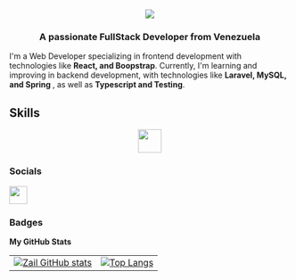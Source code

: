 <h1 align="center">
    <img src="https://readme-typing-svg.herokuapp.com/?font=Righteous&size=35&center=true&vCenter=true&width=500&height=70&duration=4000&lines=Hi+There!+👋;+I'm+Zail+Vegas!;" />
</h1>

<h3 align="center">A passionate FullStack Developer from Venezuela</h3>
	<p>
I'm a Web Developer specializing in frontend development with technologies like <strong>React, and Boopstrap</strong>. Currently, I'm learning and improving in backend development, with technologies like <strong>Laravel, MySQL, and Spring </strong>, as well as <strong>Typescript and Testing</strong>.
  </p>

  <h2>Skills</h2>

<p align="center">
  <img src="https://skillicons.dev/icons?i=html,css,js,ts,react,php,laravel,angular,spring" height="42"/>
</p>


### Socials

<p align="left"> 
	<a href="https://www.linkedin.com/in/zail-vegas-padron/" target="_blank" rel="noreferrer"><img src="https://raw.githubusercontent.com/danielcranney/readme-generator/main/public/icons/socials/linkedin.svg" width="32" height="32" /></a>
	
</p>

### Badges

<b>My GitHub Stats</b>

<table border="0">
  <tr>
    <td>
      <a href="http://www.github.com/rekzail">
        <img src="https://github-readme-stats.vercel.app/api?username=rekzail&show_icons=true&hide=&count_private=true&title_color=0891b2&text_color=ffffff&icon_color=0891b2&bg_color=1c1917&hide_border=true&show_icons=true" alt="Zail GitHub stats" />
      </a>
    </td>
    <td>
      <a href="https://github.com/rekzail/github-readme-stats">
        <img src="https://github-readme-stats.vercel.app/api/top-langs/?username=rekzail&title_color=0891b2&text_color=ffffff&icon_color=0891b2&bg_color=1c1917&hide_border=true&show_icons=true" alt="Top Langs" />
      </a>
    </td>
  </tr>
</table>




<!--
**rekzail/rekzail** is a ✨ _special_ ✨ repository because its `README.md` (this file) appears on your GitHub profile.

Here are some ideas to get you started:

- 🔭 I’m currently working on ...
- 🌱 I’m currently learning ...
- 👯 I’m looking to collaborate on ...
- 🤔 I’m looking for help with ...
- 💬 Ask me about ...
- 📫 How to reach me: ...
- 😄 Pronouns: ...
- ⚡ Fun fact: ...
-->
